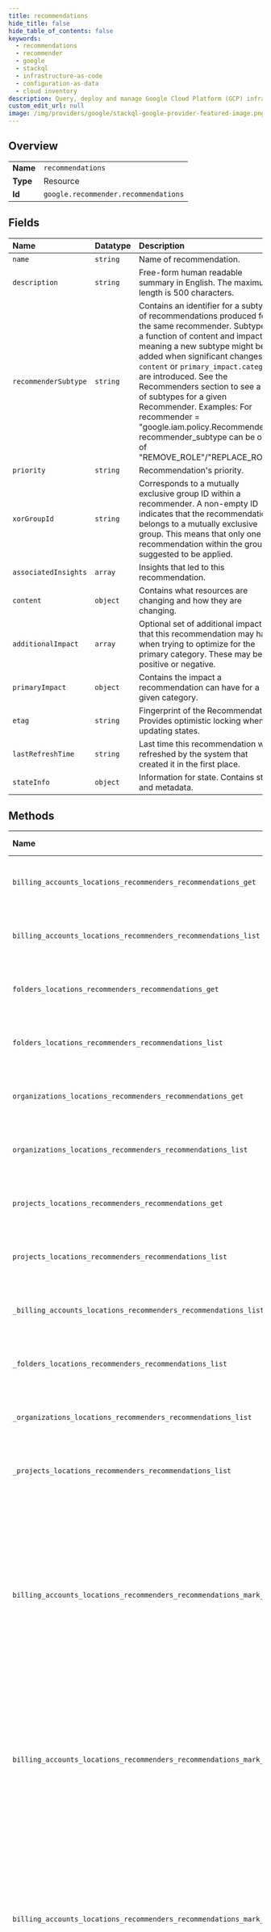 ```yaml
---
title: recommendations
hide_title: false
hide_table_of_contents: false
keywords:
  - recommendations
  - recommender
  - google    
  - stackql
  - infrastructure-as-code
  - configuration-as-data
  - cloud inventory
description: Query, deploy and manage Google Cloud Platform (GCP) infrastructure and resources using SQL
custom_edit_url: null
image: /img/providers/google/stackql-google-provider-featured-image.png
---
```

  
    

## Overview
<table><tbody>
<tr><td><b>Name</b></td><td><code>recommendations</code></td></tr>
<tr><td><b>Type</b></td><td>Resource</td></tr>
<tr><td><b>Id</b></td><td><code>google.recommender.recommendations</code></td></tr>
</tbody></table>

## Fields
| Name | Datatype | Description |
|:-----|:---------|:------------|
| `name` | `string` | Name of recommendation. |
| `description` | `string` | Free-form human readable summary in English. The maximum length is 500 characters. |
| `recommenderSubtype` | `string` | Contains an identifier for a subtype of recommendations produced for the same recommender. Subtype is a function of content and impact, meaning a new subtype might be added when significant changes to `content` or `primary_impact.category` are introduced. See the Recommenders section to see a list of subtypes for a given Recommender. Examples: For recommender = "google.iam.policy.Recommender", recommender_subtype can be one of "REMOVE_ROLE"/"REPLACE_ROLE" |
| `priority` | `string` | Recommendation's priority. |
| `xorGroupId` | `string` | Corresponds to a mutually exclusive group ID within a recommender. A non-empty ID indicates that the recommendation belongs to a mutually exclusive group. This means that only one recommendation within the group is suggested to be applied. |
| `associatedInsights` | `array` | Insights that led to this recommendation. |
| `content` | `object` | Contains what resources are changing and how they are changing. |
| `additionalImpact` | `array` | Optional set of additional impact that this recommendation may have when trying to optimize for the primary category. These may be positive or negative. |
| `primaryImpact` | `object` | Contains the impact a recommendation can have for a given category. |
| `etag` | `string` | Fingerprint of the Recommendation. Provides optimistic locking when updating states. |
| `lastRefreshTime` | `string` | Last time this recommendation was refreshed by the system that created it in the first place. |
| `stateInfo` | `object` | Information for state. Contains state and metadata. |
## Methods
| Name | Accessible by | Required Params | Description |
|:-----|:--------------|:----------------|:------------|
| `billing_accounts_locations_recommenders_recommendations_get` | `SELECT` | `billingAccountsId, locationsId, recommendationsId, recommendersId` | Gets the requested recommendation. Requires the recommender.*.get IAM permission for the specified recommender. |
| `billing_accounts_locations_recommenders_recommendations_list` | `SELECT` | `billingAccountsId, locationsId, recommendersId` | Lists recommendations for the specified Cloud Resource. Requires the recommender.*.list IAM permission for the specified recommender. |
| `folders_locations_recommenders_recommendations_get` | `SELECT` | `foldersId, locationsId, recommendationsId, recommendersId` | Gets the requested recommendation. Requires the recommender.*.get IAM permission for the specified recommender. |
| `folders_locations_recommenders_recommendations_list` | `SELECT` | `foldersId, locationsId, recommendersId` | Lists recommendations for the specified Cloud Resource. Requires the recommender.*.list IAM permission for the specified recommender. |
| `organizations_locations_recommenders_recommendations_get` | `SELECT` | `locationsId, organizationsId, recommendationsId, recommendersId` | Gets the requested recommendation. Requires the recommender.*.get IAM permission for the specified recommender. |
| `organizations_locations_recommenders_recommendations_list` | `SELECT` | `locationsId, organizationsId, recommendersId` | Lists recommendations for the specified Cloud Resource. Requires the recommender.*.list IAM permission for the specified recommender. |
| `projects_locations_recommenders_recommendations_get` | `SELECT` | `locationsId, projectsId, recommendationsId, recommendersId` | Gets the requested recommendation. Requires the recommender.*.get IAM permission for the specified recommender. |
| `projects_locations_recommenders_recommendations_list` | `SELECT` | `locationsId, projectsId, recommendersId` | Lists recommendations for the specified Cloud Resource. Requires the recommender.*.list IAM permission for the specified recommender. |
| `_billing_accounts_locations_recommenders_recommendations_list` | `EXEC` | `billingAccountsId, locationsId, recommendersId` | Lists recommendations for the specified Cloud Resource. Requires the recommender.*.list IAM permission for the specified recommender. |
| `_folders_locations_recommenders_recommendations_list` | `EXEC` | `foldersId, locationsId, recommendersId` | Lists recommendations for the specified Cloud Resource. Requires the recommender.*.list IAM permission for the specified recommender. |
| `_organizations_locations_recommenders_recommendations_list` | `EXEC` | `locationsId, organizationsId, recommendersId` | Lists recommendations for the specified Cloud Resource. Requires the recommender.*.list IAM permission for the specified recommender. |
| `_projects_locations_recommenders_recommendations_list` | `EXEC` | `locationsId, projectsId, recommendersId` | Lists recommendations for the specified Cloud Resource. Requires the recommender.*.list IAM permission for the specified recommender. |
| `billing_accounts_locations_recommenders_recommendations_mark_claimed` | `EXEC` | `billingAccountsId, locationsId, recommendationsId, recommendersId` | Marks the Recommendation State as Claimed. Users can use this method to indicate to the Recommender API that they are starting to apply the recommendation themselves. This stops the recommendation content from being updated. Associated insights are frozen and placed in the ACCEPTED state. MarkRecommendationClaimed can be applied to recommendations in CLAIMED, SUCCEEDED, FAILED, or ACTIVE state. Requires the recommender.*.update IAM permission for the specified recommender. |
| `billing_accounts_locations_recommenders_recommendations_mark_dismissed` | `EXEC` | `billingAccountsId, locationsId, recommendationsId, recommendersId` | Mark the Recommendation State as Dismissed. Users can use this method to indicate to the Recommender API that an ACTIVE recommendation has to be marked back as DISMISSED. MarkRecommendationDismissed can be applied to recommendations in ACTIVE state. Requires the recommender.*.update IAM permission for the specified recommender. |
| `billing_accounts_locations_recommenders_recommendations_mark_failed` | `EXEC` | `billingAccountsId, locationsId, recommendationsId, recommendersId` | Marks the Recommendation State as Failed. Users can use this method to indicate to the Recommender API that they have applied the recommendation themselves, and the operation failed. This stops the recommendation content from being updated. Associated insights are frozen and placed in the ACCEPTED state. MarkRecommendationFailed can be applied to recommendations in ACTIVE, CLAIMED, SUCCEEDED, or FAILED state. Requires the recommender.*.update IAM permission for the specified recommender. |
| `billing_accounts_locations_recommenders_recommendations_mark_succeeded` | `EXEC` | `billingAccountsId, locationsId, recommendationsId, recommendersId` | Marks the Recommendation State as Succeeded. Users can use this method to indicate to the Recommender API that they have applied the recommendation themselves, and the operation was successful. This stops the recommendation content from being updated. Associated insights are frozen and placed in the ACCEPTED state. MarkRecommendationSucceeded can be applied to recommendations in ACTIVE, CLAIMED, SUCCEEDED, or FAILED state. Requires the recommender.*.update IAM permission for the specified recommender. |
| `folders_locations_recommenders_recommendations_mark_claimed` | `EXEC` | `foldersId, locationsId, recommendationsId, recommendersId` | Marks the Recommendation State as Claimed. Users can use this method to indicate to the Recommender API that they are starting to apply the recommendation themselves. This stops the recommendation content from being updated. Associated insights are frozen and placed in the ACCEPTED state. MarkRecommendationClaimed can be applied to recommendations in CLAIMED, SUCCEEDED, FAILED, or ACTIVE state. Requires the recommender.*.update IAM permission for the specified recommender. |
| `folders_locations_recommenders_recommendations_mark_dismissed` | `EXEC` | `foldersId, locationsId, recommendationsId, recommendersId` | Mark the Recommendation State as Dismissed. Users can use this method to indicate to the Recommender API that an ACTIVE recommendation has to be marked back as DISMISSED. MarkRecommendationDismissed can be applied to recommendations in ACTIVE state. Requires the recommender.*.update IAM permission for the specified recommender. |
| `folders_locations_recommenders_recommendations_mark_failed` | `EXEC` | `foldersId, locationsId, recommendationsId, recommendersId` | Marks the Recommendation State as Failed. Users can use this method to indicate to the Recommender API that they have applied the recommendation themselves, and the operation failed. This stops the recommendation content from being updated. Associated insights are frozen and placed in the ACCEPTED state. MarkRecommendationFailed can be applied to recommendations in ACTIVE, CLAIMED, SUCCEEDED, or FAILED state. Requires the recommender.*.update IAM permission for the specified recommender. |
| `folders_locations_recommenders_recommendations_mark_succeeded` | `EXEC` | `foldersId, locationsId, recommendationsId, recommendersId` | Marks the Recommendation State as Succeeded. Users can use this method to indicate to the Recommender API that they have applied the recommendation themselves, and the operation was successful. This stops the recommendation content from being updated. Associated insights are frozen and placed in the ACCEPTED state. MarkRecommendationSucceeded can be applied to recommendations in ACTIVE, CLAIMED, SUCCEEDED, or FAILED state. Requires the recommender.*.update IAM permission for the specified recommender. |
| `organizations_locations_recommenders_recommendations_mark_claimed` | `EXEC` | `locationsId, organizationsId, recommendationsId, recommendersId` | Marks the Recommendation State as Claimed. Users can use this method to indicate to the Recommender API that they are starting to apply the recommendation themselves. This stops the recommendation content from being updated. Associated insights are frozen and placed in the ACCEPTED state. MarkRecommendationClaimed can be applied to recommendations in CLAIMED, SUCCEEDED, FAILED, or ACTIVE state. Requires the recommender.*.update IAM permission for the specified recommender. |
| `organizations_locations_recommenders_recommendations_mark_dismissed` | `EXEC` | `locationsId, organizationsId, recommendationsId, recommendersId` | Mark the Recommendation State as Dismissed. Users can use this method to indicate to the Recommender API that an ACTIVE recommendation has to be marked back as DISMISSED. MarkRecommendationDismissed can be applied to recommendations in ACTIVE state. Requires the recommender.*.update IAM permission for the specified recommender. |
| `organizations_locations_recommenders_recommendations_mark_failed` | `EXEC` | `locationsId, organizationsId, recommendationsId, recommendersId` | Marks the Recommendation State as Failed. Users can use this method to indicate to the Recommender API that they have applied the recommendation themselves, and the operation failed. This stops the recommendation content from being updated. Associated insights are frozen and placed in the ACCEPTED state. MarkRecommendationFailed can be applied to recommendations in ACTIVE, CLAIMED, SUCCEEDED, or FAILED state. Requires the recommender.*.update IAM permission for the specified recommender. |
| `organizations_locations_recommenders_recommendations_mark_succeeded` | `EXEC` | `locationsId, organizationsId, recommendationsId, recommendersId` | Marks the Recommendation State as Succeeded. Users can use this method to indicate to the Recommender API that they have applied the recommendation themselves, and the operation was successful. This stops the recommendation content from being updated. Associated insights are frozen and placed in the ACCEPTED state. MarkRecommendationSucceeded can be applied to recommendations in ACTIVE, CLAIMED, SUCCEEDED, or FAILED state. Requires the recommender.*.update IAM permission for the specified recommender. |
| `projects_locations_recommenders_recommendations_mark_claimed` | `EXEC` | `locationsId, projectsId, recommendationsId, recommendersId` | Marks the Recommendation State as Claimed. Users can use this method to indicate to the Recommender API that they are starting to apply the recommendation themselves. This stops the recommendation content from being updated. Associated insights are frozen and placed in the ACCEPTED state. MarkRecommendationClaimed can be applied to recommendations in CLAIMED, SUCCEEDED, FAILED, or ACTIVE state. Requires the recommender.*.update IAM permission for the specified recommender. |
| `projects_locations_recommenders_recommendations_mark_dismissed` | `EXEC` | `locationsId, projectsId, recommendationsId, recommendersId` | Mark the Recommendation State as Dismissed. Users can use this method to indicate to the Recommender API that an ACTIVE recommendation has to be marked back as DISMISSED. MarkRecommendationDismissed can be applied to recommendations in ACTIVE state. Requires the recommender.*.update IAM permission for the specified recommender. |
| `projects_locations_recommenders_recommendations_mark_failed` | `EXEC` | `locationsId, projectsId, recommendationsId, recommendersId` | Marks the Recommendation State as Failed. Users can use this method to indicate to the Recommender API that they have applied the recommendation themselves, and the operation failed. This stops the recommendation content from being updated. Associated insights are frozen and placed in the ACCEPTED state. MarkRecommendationFailed can be applied to recommendations in ACTIVE, CLAIMED, SUCCEEDED, or FAILED state. Requires the recommender.*.update IAM permission for the specified recommender. |
| `projects_locations_recommenders_recommendations_mark_succeeded` | `EXEC` | `locationsId, projectsId, recommendationsId, recommendersId` | Marks the Recommendation State as Succeeded. Users can use this method to indicate to the Recommender API that they have applied the recommendation themselves, and the operation was successful. This stops the recommendation content from being updated. Associated insights are frozen and placed in the ACCEPTED state. MarkRecommendationSucceeded can be applied to recommendations in ACTIVE, CLAIMED, SUCCEEDED, or FAILED state. Requires the recommender.*.update IAM permission for the specified recommender. |
